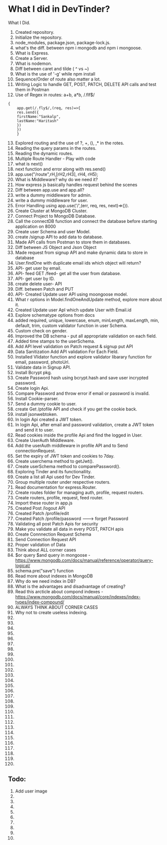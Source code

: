 # What I did in DevTinder?

What I Did.

1. Created repository.
2. Initialize the repository.
3. node_modules, package.json, package-lock.js.
4. what's the diff. between npm i mongodb and npm i mongoose.
5. What is Express.
6. Create a Server.
7. What is nodemon.
8. Diff between caret and tilde ( ^ vs ~)
9. What is the use of '-g' while npm install
10. Sequence/Order of route also matter a lot.
11. Writing Logic to handle GET, POST, PATCH, DELETE API calls and test them in Postman
12. Use of Regex in routes: a+b, a\*b, /.flf$/

```
{
    app.get(/.fly$/,(req, res)=>{
    res.send({
    firstName:"Sankalp",
    lastName:"Haritash"
    })
    })
    }
```

13. Explored routing and the use of ?, +, (), \,\* in the rotes.
14. Reading the query params in the routes.
15. Reading the dynamic routes.
16. Multiple Route Handler - Play with code
17. what is next()
18. next function and error along with res.send()
19. app.use("/route",rH,[rH2,rH3], rH4, rH5);
20. What is Middleware? why do we need it?
21. How express js basically handles request behind the scenes
22. Diff between app.use and app.all?
23. write a dummy middleware for admin.
24. write a dummy middleware for user.
25. Error Handling using app.use('/',(err, req, res, next)=>{}).
26. Create Cluster at MongoDB Cluster.
27. Connect Project to MongoDB Database.
28. Call the connectDB function and connect the database before starting application on 8000
29. Create user Schema and user Model.
30. create /signup API to add data to database.
31. Made API calls from Postman to store them in databases.
32. Diff between JS Object and Json Object
33. Made request from signup API and make dynamic data to store in database
34. User.findOne with duplicate email ids which object will return?
35. API- get user by email.
36. API- feed GET /feed- get all the user from database.
37. API- get user by ID.
38. create delete user- API
39. Diff. between Patch and PUT
40. API- Created Update user API using moongoose model.
41. What r options in Model.findOneAndUpdate method, explore more about it.
42. Created Update user ApI which update User with Email.id
43. Explore schematype options from docs
44. added required, unique, lowercase, enum, minLength, maxLength, min, default, trim, custom validator function in user Schema.
45. Custom check on gender.
46. Improved the DB schema - put all appropriate validation on each field.
47. Added time stamps to the userSchema.
48. Add API level validation on Patch request & signup put API
49. Data Sanitization Add API validation For Each Field.
50. Installed Vlidator function and explore validator libarary function for email, password, photoUrl.
51. Validate data in Signup API.
52. Install Bcrypt pkg.
53. Create Password hash using bcrypt.hash and save user incrypted password.
54. Create login Api.
55. Compare Password and throw error if email or password is invalid.
56. Install Cookie-parser.
57. Send a dummy cookie to user.
58. create Get /ptofile API and check if you get the cookie back.
59. install jsonwebtoken.
60. In login Api created a JWT token.
61. In login Api, after email and password validation, create a JWT token and send it to user.
62. Read cookies inside the profile Api and find the logged in User.
63. Create UserAuth Middleware.
64. Add the userAuth middleware in profile API and to Send connectionRequest.
65. Set the expiry of JWT token and cookies to 7day.
66. Create userchema method to getJwt().
67. Create userSchema method to comparePassword().
68. Exploring Tinder and its functionallity.
69. Create a list all Api used for Dev Tinder.
70. Group multiple router under respective routers.
71. Read documentation for express.Router.
72. Create routes folder for managing auth, profile, request routers.
73. Create routers, profile, request, feed router.
74. Import these router in app.js
75. Created Post /logout API
76. Created Patch /profile/edit
77. Created Patch /profile/password ---> forget Password
78. Validating all post Patch Apis for security
79. Make you validate all data in every POST, PATCH apis
80. Create Connnection Request Schema
81. Send Connection Request API
82. Proper validation of Data
83. Think about ALL corner cases
84. $or query $and query in mongoose - https://www.mongodb.com/docs/manual/reference/operator/query-logical/
85. schema.pre("save") function
86. Read more about indexes in MongoDB
87. Why do we need index in DB?
88. What is the advantages and disadvantage of creating?
89. Read this arcticle about compond indexes - https://www.mongodb.com/docs/manual/core/indexes/index-types/index-compound/
90. ALWAYS THINK ABOUT CORNER CASES
91. Why not to create useless indexing.
92.
93.
94.
95.
96.
97.
98.
99.
100.
101.
102.
103.
104.
105.
106.
107.
108.
109.
110.
111.
112.
113.
114.
115.
116.
117.
118.
119.
120.

## Todo:

1. Add user image
2.
3.
4.
5.
6.
7.
8.
9.
10.
